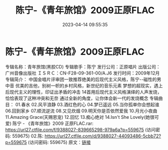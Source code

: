 ﻿---
title: 陈宁-《青年旅馆》2009正原FLAC
date: 2023-04-14 09:55:35
categories: 新碟专辑、稀有等精品
tags: 华语中文
---
# 陈宁-《青年旅馆》2009正原FLAC

专辑名称：青年旅馆(黑胶CD)
专辑歌手：陈宁
发行公司：正原唱片
出版公司：广州音像出版社
ＩＳＲＣ：CN-F28-09-361-00/A.J6
发行时间：2009年12月
专辑简介：
中国金唱片评审团一致推荐绝美的后现代主义风格，陈宁--磁性的男中音
优美的吉他，别树一帜的乡村风格，新世纪的音乐元素
梦想的超现实，遇上后现代主义的理性，印证出矛盾的冲击
14首用后现代主义风格演绎的人声发烧，恰恰表现了这种冲突和无奈
通过全新的角度，让你体会新一代的发烧概念
专辑曲目：
01.春水
02.风平浪静
03.酒红色的心
04.梦已遥远
05.当你孤单你会想起谁
06.回到家乡
07.顺流逆流
08.又见炊烟
09.明天你是否依然爱我
10.月光小夜曲
11.Amazing Grace(天赐恩宠)
12.回忆
13.痴心绝对
14.Isn't She Lovely(她很可爱)
陈宁 - 《青年旅馆》2009 正原FLAC.rar: https://url27.ctfile.com/f/9388027-839665298-979a6a?p=559675
(访问密码: 559675)
02.陈: https://url27.ctfile.com/d/9388027-44093486-5cbb72?p=559675
(访问密码: 559675)
原文：[链接](https://blog.sina.com.cn/s/blog_1647c7e76010311g5.html)